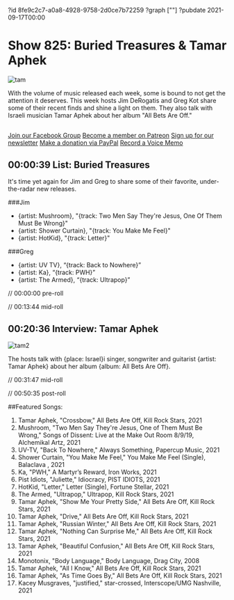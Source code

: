?id 8fe9c2c7-a0a8-4928-9758-2d0ce7b72259
?graph [""]
?pubdate 2021-09-17T00:00
# Show 825: Buried Treasures & Tamar Aphek
![tam](https://static.soundopinions.org/images/2021/tam.jpeg)

With the volume of music released each week, some is bound to not get the attention it deserves. This week hosts Jim DeRogatis and Greg Kot share some of their recent finds and shine a light on them. They also talk with Israeli musician Tamar Aphek about her album "All Bets Are Off." 

##
[Join our Facebook Group](https://bit.ly/3sivr9T)
[Become a member on Patreon](https://bit.ly/3slWZvc)
[Sign up for our newsletter](https://bit.ly/3eEvRnG)
[Make a donation via PayPal](https://bit.ly/3dmt9lU)
[Record a Voice Memo](https://bit.ly/2RyD5Ah)



## 00:00:39 List: Buried Treasures
It's time yet again for Jim and Greg to share some of their favorite, under-the-radar new releases.


###Jim
- {artist: Mushroom}, "{track: Two Men Say They're Jesus, One Of Them Must Be Wrong}"
- {artist: Shower Curtain}, "{track: You Make Me Feel}"
- {artist: HotKid}, "{track: Letter}"

###Greg
- {artist: UV TV}, “{track: Back to Nowhere}”
- {artist: Ka}, “{track: PWH}”
- {artist: The Armed}, “{track: Ultrapop}”



// 00:00:00 pre-roll

// 00:13:44 mid-roll


## 00:20:36 Interview: Tamar Aphek
![tam2](https://static.soundopinions.org/images/2021/tam2.jpeg)

The hosts talk with {place: Israel}i singer, songwriter and guitarist {artist: Tamar Aphek} about her album {album: All Bets Are Off}.


// 00:31:47 mid-roll

// 00:50:35 post-roll


##Featured Songs:

1. Tamar Aphek, "Crossbow," All Bets Are Off, Kill Rock Stars, 2021
1. Mushroom, "Two Men Say They're Jesus, One of Them Must Be Wrong," Songs of Dissent: Live at the Make Out Room 8/9/19, Alchemikal Artz, 2021
1. UV-TV, "Back To Nowhere," Always Something, Papercup Music, 2021
1. Shower Curtain, "You Make Me Feel," You Make Me Feel (Single), Balaclava , 2021
1. Ka, "PWH," A Martyr’s Reward, Iron Works, 2021
1. Pist Idiots, "Juliette," Idiocracy, PIST IDIOTS, 2021
1. HotKid, "Letter," Letter (Single), Fortune Stellar, 2021
1. The Armed, "Ultrapop," Ultrapop, Kill Rock Stars, 2021
1. Tamar Aphek, "Show Me Your Pretty Side," All Bets Are Off, Kill Rock Stars, 2021
1. Tamar Aphek, "Drive," All Bets Are Off, Kill Rock Stars, 2021
1. Tamar Aphek, "Russian Winter," All Bets Are Off, Kill Rock Stars, 2021
1. Tamar Aphek, "Nothing Can Surprise Me," All Bets Are Off, Kill Rock Stars, 2021
1. Tamar Aphek, "Beautiful Confusion," All Bets Are Off, Kill Rock Stars, 2021
1. Monotonix, "Body Language," Body Language, Drag City, 2008
1. Tamar Aphek, "All I Know," All Bets Are Off, Kill Rock Stars, 2021
1. Tamar Aphek, "As Time Goes By," All Bets Are Off, Kill Rock Stars, 2021
1. Kacey Musgraves, "justified," star-crossed, Interscope/UMG Nashville, 2021